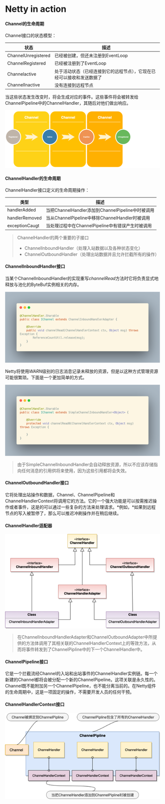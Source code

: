 # Netty in action



































































#### Channel的生命周期

Channel接口的状态模型：

| 状态                | 描述                                                         |
| ------------------- | ------------------------------------------------------------ |
| ChannelUnregistered | 已经被创建，但还未注册到EventLoop                            |
| ChannelRegistered   | 已经被注册到了EventLoop                                      |
| Channelactive       | 处于活动状态（已经连接到它的远程节点），它现在已经可以接收和发送数据了 |
| ChannelInactive     | 没有连接到远程节点                                           |

当这些状态发生改变时，将会生成对应的事件。这些事件将会被转发给ChannelPipeline中的ChannelHandler，其随后对他们做出响应。

![channel-status-model](https://raw.githubusercontent.com/szweemedlock/IMarked/master/images/channel-status-model.png)

#### ChannelHandler的生命周期

ChannelHandler接口定义的生命周期操作：

| 类型           | 描述                                              |
| -------------- | ------------------------------------------------- |
| handlerAdded   | 当把ChannelHandler添加到ChannelPipeline中时被调用 |
| handlerRemoved | 当从ChannelPipeline中移除ChannelHandler时被调用   |
| exceptionCaugt | 当处理过程中在ChannelPipeline中有错误产生时被调用 |



> ChannelHandler的两个重要的子接口
>
> * ChannelInboundHandler（处理入站数据以及各种状态变化）
> * ChannelOutboundHandler（处理出站数据并且允许拦截所有的操作）



#### ChannelInboundHandler接口

当某个ChannelInboundHandler的实现重写*channelRead*方法时它将负责显式地释放与池化的ByteBuf实例相关的内存。

![channelInbound](https://raw.githubusercontent.com/szweemedlock/IMarked/master/images/channelInbounderAdapter.png)



Netty将使用*WARN*级别的日志消息记录未释放的资源，但是以这种方式管理资源可能很繁琐。下面是一个更加简单的方式。

![simple-channel](https://raw.githubusercontent.com/szweemedlock/IMarked/master/images/simpleChannelInboundHandler.png)

> 由于SimpleChannelInboundHandler会自动释放资源，所以不应该存储指向任何消息的引用供将来使用，因为这些引用都将会失效。



#### ChannelOutboundHandler接口

它将处理出站操作和数据，Channel、ChannelPipeline和ChannelHandlerContext将调用它的方法。它的一个强大功能是可以按需推迟操作或者事件，这是的可以通过一些复杂的方法来处理请求。*例如，*如果到远程节点的写入被暂停了，那么可以推迟冲刷操作并在稍后继续。



#### ChannelHandler适配器

![channelHandlerAdapter](https://raw.githubusercontent.com/szweemedlock/IMarked/master/images/ChannelHandlerAdapter.png)

> 在ChannelInboundHandlerAdapter和ChannelOutboundAdapter中所提供的方法体调用了其相关联的ChannelHandlerContext上的等效方法，从而将事件转发到了ChannelPipline中的下一个ChannelHandler中。



####  ChannelPipeline接口

它是一个拦截流经Channel的入站和出站事件的ChannelHandler实例链。每一个新建的Channel都将会被分配一个新的ChannelPipeline。这项关联是永久性的。Channel既不能附加另一个ChannelPipeline，也不能分离当前的。在Netty组件的生命周期中，这是一项固定的操作，不需要开发人员的任何干预。



#### ChannelHandlerContext接口



![relate-with-channel](https://raw.githubusercontent.com/szweemedlock/IMarked/master/images/relate-with-channel.png)

